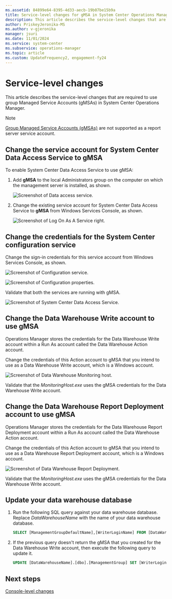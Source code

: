 ```yaml
---
ms.assetid: 84899e64-8395-4d33-aecb-19b07be15b9a  
title: Service-level changes for gMSA in System Center Operations Manager
description: This article describes the service-level changes that are required to use group Managed Service Accounts (gMSA), a new feature supported in Operations Manager.
author: PriskeyJeronika-MS
ms.author: v-gjeronika
manager: jsuri
ms.date: 11/01/2024
ms.service: system-center
ms.subservice: operations-manager
ms.topic: article
ms.custom: UpdateFrequency2, engagement-fy24
---
```



# Service-level changes

This article describes the service-level changes that are required to use group Managed Service Accounts (gMSAs) in System Center Operations Manager.

>[!Note]
>[Group Managed Service Accounts (gMSAs)](/windows-server/security/group-managed-service-accounts/group-managed-service-accounts-overview) are not supported as a report server service account.

## Change the service account for System Center Data Access Service to gMSA

To enable System Center Data Access Service to use gMSA:

1. Add **gMSA** to the local Administrators group on the computer on which the management server is installed, as shown.

    ![Screenshot of Data access service.](media/gmsa/data-access-service.png)

1. Change the existing service account for System Center Data Access Service to **gMSA** from Windows Services Console, as shown.

    ![Screenshot of Log On As A Service right.](media/gmsa/logon-service-right.png)

## Change the credentials for the System Center configuration service

Change the sign-in credentials for this service account from Windows Services Console, as shown.

![Screenshot of Configuration service.](media/gmsa/configuration-service.png)

![Screenshot of Configuration properties.](media/gmsa/configuration-properties.png)

Validate that both the services are running with gMSA.

![Screenshot of System Center Data Access Service.](media/gmsa/system-center-data-access-service.png)

## Change the Data Warehouse Write account to use gMSA

Operations Manager stores the credentials for the Data Warehouse Write account within a Run As account called the Data Warehouse Action account.

Change the credentials of this Action account to gMSA that you intend to use as a Data Warehouse Write account, which is a Windows account.  

![Screenshot of Data Warehouse Monitoring host.](media/gmsa/change-data-warehouse-write-account.png)

Validate that the *MonitoringHost.exe* uses the gMSA credentials for the Data Warehouse Write account.

## Change the Data Warehouse Report Deployment account to use gMSA

Operations Manager stores the credentials for the Data Warehouse Report Deployment account within a Run As account called the Data Warehouse Action account.

Change the credentials of this Action account to gMSA that you intend to use as a Data Warehouse Report Deployment account, which is a Windows account.  

![Screenshot of Data Warehouse Report Deployment.](media/gmsa/change-data-warehouse-report-deployment-account.png)

Validate that the *MonitoringHost.exe* uses the gMSA credentials for the Data Warehouse Write account.

## Update your data warehouse database

1. Run the following SQL query against your data warehouse database. Replace *DataWarehouseName* with the name of your data warehouse database.

    ```sql   
    SELECT [ManagementGroupDefaultName],[WriterLoginName] FROM [DataWarehouseName].[dbo].[ManagementGroup]

    ```
1. If the previous query doesn't return the gMSA that you created for the Data Warehouse Write account, then execute the following query to update it.

    ```sql    
    UPDATE [DataWarehouseName].[dbo].[ManagementGroup] SET [WriterLoginName] = 'DOMAIN\USERNAME' WHERE [ManagementGroupDefaultName] = 'SCOM MANAGEMENT GROUP NAME'
    ```

## Next steps

[Console-level changes](console-level-changes.md)
